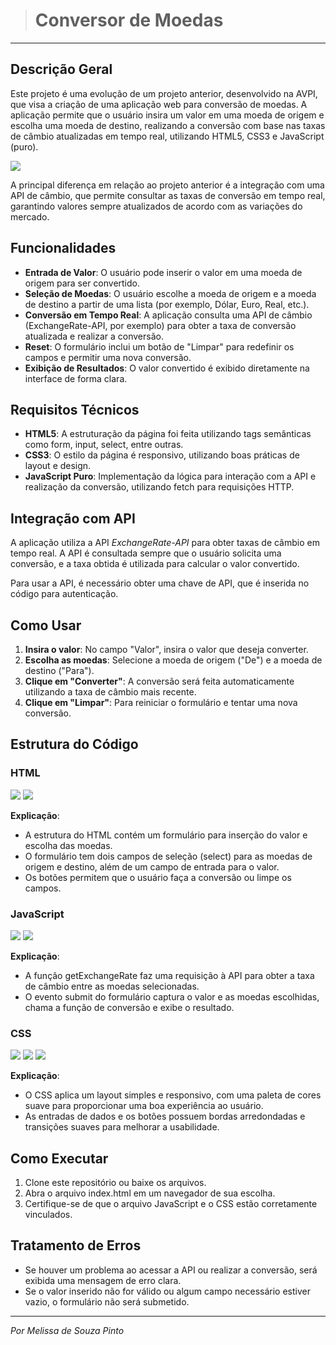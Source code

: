 > # **Conversor de Moedas**

----------------------------------------------------------------------------------------------

## **Descrição Geral**

Este projeto é uma evolução de um projeto anterior, desenvolvido na AVPI, que visa a criação de uma aplicação web para conversão de moedas. A aplicação permite que o usuário insira um valor em uma moeda de origem e escolha uma moeda de destino, realizando a conversão com base nas taxas de câmbio atualizadas em tempo real, utilizando HTML5, CSS3 e JavaScript (puro).

![](img/apiconversorvd.gif)

A principal diferença em relação ao projeto anterior é a integração com uma API de câmbio, que permite consultar as taxas de conversão em tempo real, garantindo valores sempre atualizados de acordo com as variações do mercado.

## **Funcionalidades**

- **Entrada de Valor**: O usuário pode inserir o valor em uma moeda de origem para ser convertido.
- **Seleção de Moedas**: O usuário escolhe a moeda de origem e a moeda de destino a partir de uma lista (por exemplo, Dólar, Euro, Real, etc.).
- **Conversão em Tempo Real**: A aplicação consulta uma API de câmbio (ExchangeRate-API, por exemplo) para obter a taxa de conversão atualizada e realizar a conversão.
- **Reset**: O formulário inclui um botão de "Limpar" para redefinir os campos e permitir uma nova conversão.
- **Exibição de Resultados**: O valor convertido é exibido diretamente na interface de forma clara.

## **Requisitos Técnicos**

- **HTML5**: A estruturação da página foi feita utilizando tags semânticas como form, input, select, entre outras.
- **CSS3**: O estilo da página é responsivo, utilizando boas práticas de layout e design.
- **JavaScript Puro**: Implementação da lógica para interação com a API e realização da conversão, utilizando fetch para requisições HTTP.

## **Integração com API**

A aplicação utiliza a API *ExchangeRate-API* para obter taxas de câmbio em tempo real. A API é consultada sempre que o usuário solicita uma conversão, e a taxa obtida é utilizada para calcular o valor convertido.

Para usar a API, é necessário obter uma chave de API, que é inserida no código para autenticação.

## **Como Usar**

1. **Insira o valor**: No campo "Valor", insira o valor que deseja converter.
2. **Escolha as moedas**: Selecione a moeda de origem ("De") e a moeda de destino ("Para").
3. **Clique em "Converter"**: A conversão será feita automaticamente utilizando a taxa de câmbio mais recente.
4. **Clique em "Limpar"**: Para reiniciar o formulário e tentar uma nova conversão.

## **Estrutura do Código**

### **HTML**

![](img/apihtml.png)
![](img/api2html.png)

**Explicação**:
- A estrutura do HTML contém um formulário para inserção do valor e escolha das moedas.
- O formulário tem dois campos de seleção (select) para as moedas de origem e destino, além de um campo de entrada para o valor.
- Os botões permitem que o usuário faça a conversão ou limpe os campos.

### **JavaScript**

![](img/apijs.png)
![](img/api2js.png)

**Explicação**:
- A função getExchangeRate faz uma requisição à API para obter a taxa de câmbio entre as moedas selecionadas.
- O evento submit do formulário captura o valor e as moedas escolhidas, chama a função de conversão e exibe o resultado.

### **CSS**

![](img/apicss.png)
![](img/api2css.png)
![](img/api3css.png)


**Explicação**:
- O CSS aplica um layout simples e responsivo, com uma paleta de cores suave para proporcionar uma boa experiência ao usuário.
- As entradas de dados e os botões possuem bordas arredondadas e transições suaves para melhorar a usabilidade.

## **Como Executar**

1. Clone este repositório ou baixe os arquivos.
2. Abra o arquivo index.html em um navegador de sua escolha.
3. Certifique-se de que o arquivo JavaScript e o CSS estão corretamente vinculados.

## **Tratamento de Erros**

- Se houver um problema ao acessar a API ou realizar a conversão, será exibida uma mensagem de erro clara.
- Se o valor inserido não for válido ou algum campo necessário estiver vazio, o formulário não será submetido.

----------------------------------------------------------------------------------------------------------------------
*Por Melissa de Souza Pinto*
